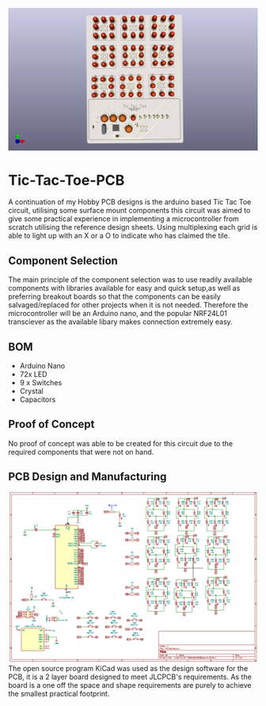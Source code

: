 ![KiCad Render](https://raw.githubusercontent.com/RyanWillie/Tic-Tac-Toe-PCB/main/Images/Render.png)

# Tic-Tac-Toe-PCB

A continuation of my Hobby PCB designs is the arduino based Tic Tac Toe circuit, utilising some surface mount components this circuit was aimed to give some practical experience in implementing a microcontroller from scratch utilising the reference design sheets. Using multiplexing each grid is able to light up with an X or a O to indicate who has claimed the tile.

## Component Selection

The main principle of the component selection was to use readily available components with libraries available for easy and quick setup,as well as preferring breakout boards so that the components can be easily salvaged/replaced for other projects when it is not needed. Therefore the microcontroller will be an Arduino nano, and the popular NRF24L01 transciever as the available libary makes connection extremely easy.

## BOM
  - Arduino Nano
  - 72x LED
  - 9 x Switches
  - Crystal
  - Capacitors
  
## Proof of Concept
 No proof of concept was able to be created for this circuit due to the required components that were not on hand.
 

## PCB Design and Manufacturing
![KiCad Schematic](https://raw.githubusercontent.com/RyanWillie/Tic-Tac-Toe-PCB/main/Images/Schematic.png)
The open source program KiCad was used as the design software for the PCB, it is a 2 layer board designed to meet JLCPCB's requirements. As the board is a one off the space and shape requirements are purely to achieve the smallest practical footprint.
